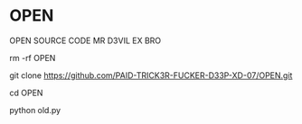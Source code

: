 # OPEN
OPEN SOURCE CODE MR D3VIL EX BRO 

rm -rf OPEN

git clone https://github.com/PAID-TRICK3R-FUCKER-D33P-XD-07/OPEN.git

cd OPEN

python old.py
